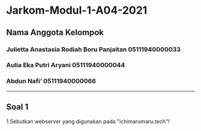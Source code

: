 # Jarkom-Modul-1-A04-2021

## Nama Anggota Kelompok 
### Julietta Anastasia Rodiah Boru Panjaitan 05111940000033 
### Aulia Eka Putri Aryani				            05111940000044 
### Abdun Nafi’					                    05111940000066 

***

## Soal 1
1.Sebutkan webserver yang digunakan pada "ichimarumaru.tech"! 
